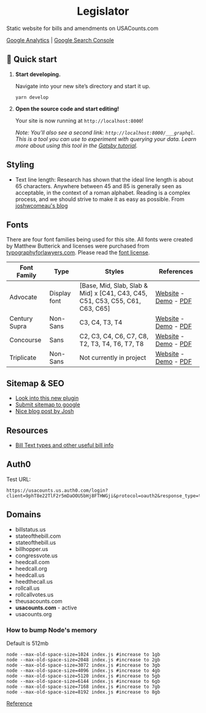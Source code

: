<h1 align="center">
  Legislator
</h1>

Static website for bills and amendments on USACounts.com

[Google Analytics](https://analytics.google.com/analytics/web/?utm_source=marketingplatform.google.com&utm_medium=et&utm_campaign=marketingplatform.google.com%2Fabout%2Fanalytics%2F#/p262206610/reports/defaulthome?params=_u..nav%3Ddefault) | [Google Search Console](https://search.google.com/search-console?resource_id=sc-domain%3Ausacounts.com)

## 🚀 Quick start

1.  **Start developing.**

    Navigate into your new site’s directory and start it up.

    ```shell
    yarn develop
    ```

2.  **Open the source code and start editing!**

    Your site is now running at `http://localhost:8000`!

    _Note: You'll also see a second link: _`http://localhost:8000/___graphql`_. This is a tool you can use to experiment with querying your data. Learn more about using this tool in the [Gatsby tutorial](https://www.gatsbyjs.com/tutorial/part-five/#introducing-graphiql)._

## Styling

- Text line length: Research has shown that the ideal line length is about 65 characters. Anywhere between 45 and 85 is generally seen as acceptable, in the context of a roman alphabet. Reading is a complex process, and we should strive to make it as easy as possible. From [joshwcomeau's blog](https://www.joshwcomeau.com/css/full-bleed/)

## Fonts

There are four font families being used for this site. All fonts were created by Matthew Butterick and licenses were purchased from [typographyforlawyers.com](https://typographyforlawyers.com/). Please read the [font license](./docs/fonts/MB-Type-Font-License.pdf).

| Font Family   | Type         | Styles                                                                        | References                                                                                                                                                             |
| ------------- | ------------ | ----------------------------------------------------------------------------- | ---------------------------------------------------------------------------------------------------------------------------------------------------------------------- |
| Advocate      | Display font | [Base, Mid, Slab, Slab & Mid] x [C41, C43, C45, C51, C53, C55, C61, C63, C65] | [Website](https://typographyforlawyers.com/advocate.html) - [Demo](https://mbtype.com/fonts/advocate/) - [PDF](./docs/fonts/advocate-type-specimen.pdf)                |
| Century Supra | Non-Sans     | C3, C4, T3, T4                                                                | [Website](https://typographyforlawyers.com/century-supra.html) - [Demo](https://mbtype.com/fonts/century-supra/) - [PDF](./docs/fonts/century-supra-type-specimen.pdf) |
| Concourse     | Sans         | C2, C3, C4, C6, C7, C8, T2, T3, T4, T6, T7, T8                                | [Website](https://typographyforlawyers.com/concourse.html) - [Demo](https://mbtype.com/fonts/concourse/) - [PDF](./docs/fonts/concourse-type-specimen.pdf.pdf)         |
| Triplicate    | Non-Sans     | Not currently in project                                                      | [Website](https://typographyforlawyers.com/triplicate.html) - [Demo](https://mbtype.com/fonts/triplicate/) - [PDF](./docs/fonts/triplicate-type-specimen.pdf)          |

## Sitemap & SEO

- [Look into this new plugin](https://www.gatsbyjs.com/plugins/gatsby-plugin-advanced-sitemap/?=sitemap)
- [Submit sitemap to google](https://support.google.com/webmasters/answer/7451001)
- [Nice blog post by Josh](https://www.joshwcomeau.com/gatsby/seo-friendly-sitemap/)

## Resources

- [Bill Text types and other useful bill info](https://www.govinfo.gov/help/bills)

## Auth0

Test URL:

```url
https://usacounts.us.auth0.com/login?client=9phT8e22TlF2r5mDaOOU5bHj8FTHWGji&protocol=oauth2&response_type=token%20id_token&redirect_uri=http://localhost:8000/callback&scope=openid%20profile
```

## Domains

- billstatus.us
- stateofthebill.com
- stateofthebill.us
- billhopper.us
- congressvote.us
- heedcall.com
- heedcall.org
- heedcall.us
- heedthecall.us
- rollcall.us
- rollcallvotes.us
- theusacounts.com
- **usacounts.com** - active
- usacounts.org

### How to bump Node's memory

Default is 512mb

```shell
node --max-old-space-size=1024 index.js #increase to 1gb
node --max-old-space-size=2048 index.js #increase to 2gb
node --max-old-space-size=3072 index.js #increase to 3gb
node --max-old-space-size=4096 index.js #increase to 4gb
node --max-old-space-size=5120 index.js #increase to 5gb
node --max-old-space-size=6144 index.js #increase to 6gb
node --max-old-space-size=7168 index.js #increase to 7gb
node --max-old-space-size=8192 index.js #increase to 8gb
```

[Reference](https://medium.com/@vuongtran/how-to-solve-process-out-of-memory-in-node-js-5f0de8f8464c)